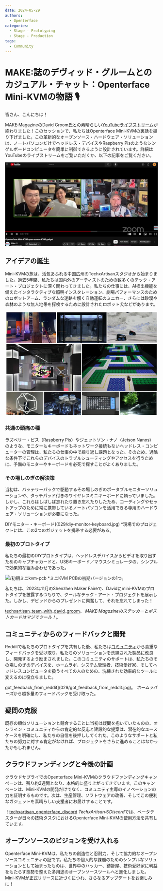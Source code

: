 ```yaml
---
date: 2024-05-29
authors:
  - Openterface
categories:
  - Stage - Prototyping
  - Stage - Production
tags:
  - Community
---
```


# MAKE:誌のデヴィッド・グルームとのカジュアル・チャット：Openterface Mini-KVMの物語 🎙️

皆さん、こんにちは！

MAKE:MagazineのDavid Groom氏との素晴らしい[YouTubeライブストリーム](https://www.youtube.com/live/lwitzvmxsgc?si=s9a1t5_Sce5v22e1)が終わりました！このセッションで、私たちはOpenterface Mini-KVMの裏話を掘り下げました。この革新的なオープンソース・ハードウェア・ソリューションは、ノートパソコンだけでヘッドレス・デバイスやRaspberry Pisのようなシングルボードコンピュータを簡単に制御できるように設計されています。詳細はYouTubeのライブストリームをご覧いただくか、以下の記事をご覧ください。

![youtube-with-david-2](029/youtube-with-david.jpg)

<!-- more -->

## アイデアの誕生

Mini-KVMの旅は、活気あふれる中国広州のTechxArtisanスタジオから始まりました。過去5年間、私たちは国内外のアーティストのための数多くのテック・アート・プロジェクトに深く関わってきました。私たちの仕事には、AI検出機能を備えたインタラクティブな照明インスタレーション、劇場パフォーマンスのためのロボットアーム、ランダムな迷路を解く自動運転のミニカー、さらには砂漠や森林のような無人地帯を探検するために設計されたロボット犬などがあります。

![techxartisan_tech_art](029/techxartisan_tech_art.jpg)

### 共通の頭痛の種
ラズベリー・ピス（Raspberry Pis）やジェットソン・ナノ（Jetson Nanos）のような、モニターもキーボードもネットワーク接続もないヘッドレス・コンピューターの管理は、私たちの仕事の中で繰り返し課題となった。そのため、過酷な条件下でこれらのデバイスのトラブルシューティングやアクセスを行うために、予備のモニターやキーボードを必死で探すことがよくありました。

### その場しのぎの解決策
当初は、バッテリーパックで駆動するその場しのぎのポータブルモニターソリューションや、タッチパッド付きのワイヤレスミニキーボードに頼っていました。しかし、これらはしばしば忘れたり置き忘れたりしたため、コーディングやセットアップのために常に携帯しているノートパソコンを活用できる専用のハードウェア・ソリューションが必要になった。

DIYモニター・キーボード](029/diy-monitor-keyboard.jpg)
*現場でのプロジェクトには、この2つのガジェットを携帯する必要がある。

### 最初のプロトタイプ
私たちの最初のDIYプロトタイプは、ヘッドレスデバイスからビデオを取り出すためのキャプチャカードと、USBキーボード／マウスシミュレータの、シンプルで効果的な組み合わせであった。

![/初期ミニkvm-pcb](029/初期ミニkvm-pcb.jpg)
*ミニKVM PCBの初期バージョンの1つ。

私たちは、2023年11月のShenzhen Maker Faireで、Davidにmini-KVMのプロトタイプを披露するつもりで、クールなテック・アート・プロジェクトを展示した。しかし、デビッドからのプレゼントに興奮して、それを忘れてしまった！

[techxartisan_team_with_david_groom](029/techxartisan_team_with_david_groom.jpg)。
*MAKE:Magazineのステッカーとポストカードはマジでクール！*。

## コミュニティからのフィードバックと開発
Redditで私たちのプロトタイプを共有した後、私たちは[コミュニティ](http://openterface.com/community/#community-contributors)から貴重なフィードバックを受け取り、私たちのソリューションを洗練された製品に改良し、開発するよう励まされました。このコミュニティのサポートは、私たちのその場しのぎのデバイスを、ホームラボ、システム管理者、技術愛好家、そしてヘッドレスコンピュータを扱うすべての人のための、洗練された効率的なツールに変えるのに役立ちました。

got_feedback_from_reddit](029/got_feedback_from_reddit.jpg)。
*ホームラバーズ*から超多量のフィードバックを受け取った。

## 疑問の克服
既存の類似ソリューションと競合することに当初は疑問を抱いていたものの、オンライン・コミュニティからの肯定的な反応と建設的な提案は、潜在的なユースケースを明確にし、私たちの自信を後押ししてくれた。このようなサポートと私たちの努力に対する肯定がなければ、プロジェクトをさらに進めることはなかったかもしれません。

## クラウドファンディングと今後の計画
クラウドサプライでのOpenterface Mini-KVMのクラウドファンディングキャンペーンは、残り約2週間となり、本格的に盛り上がってきています。このキャンペーンは、Mini-KVMの開発だけでなく、コミュニティ主導のイノベーションの力を証明するものです。次は、生産管理、ソフトウェアの改善、そしてこの便利なガジェットを素晴らしい支援者にお届けすることです。

！[techxartisan_openterface_discord](029/techxartisan_openterface_discord.jpg)
*TechxArtisanのDiscord*では、ベータテスターが日々の技術タスクにおけるOpenterface Mini-KVMの使用方法を共有しています。

## オープンソースのビジョンを受け入れる

Openterface Mini-KVMは、私たちの創造性と忍耐力、そして協力的なオープンソースコミュニティの証です。私たちの個人的な課題のためのシンプルなソリューションとして始まったものは、世界中のハッカー、鋳掛屋、技術愛好家に利益をもたらす態勢を整えた多用途のオープンソースツールへと進化しました。Mini-KVMが正式リリースに近づくにつれ、さらなるアップデートをお楽しみに！